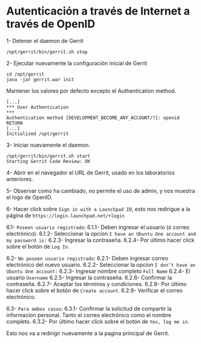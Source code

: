 Autenticación a través de Internet a través de OpenID
====

1- Detener el daemon de Gerrit

```
/opt/gerrit/bin/gerrit.sh stop
```

2- Ejecutar nuevamente la configuración inicial de Gerrit 

```
cd /opt/gerrit
java -jar gerrit.war init
```

Mantener los valores por defecto excepto el Authentication method.

```
[...]
*** User Authentication
***
Authentication method [DEVELOPMENT_BECOME_ANY_ACCOUNT/?]: openid RETURN
[...]
Initialized /opt/gerrit
```

3- Iniciar nuevamente el daemon.

```
/opt/gerrit/bin/gerrit.sh start
Starting Gerrit Code Review: OK
```

4- Abrir en el navegador el URL de Gerrit, usado en los laboratorios anteriores.

5- Observar como ha cambiado, no permite el uso de admin, y nos muestra el logo de OpenID.

6- Hacer click sobre `Sign in with a Launchpad ID`, esto nos redirigue a la página de `https://login.launchpad.net/+login`

6.1- `Poseen usuario registrado`: 
6.1.1-  Deben ingresar el usuario (ó correo electrónico).
6.1.2- Seleccionar la opcíon `I have an Ubuntu One account and my password is:` 
6.2.3- Ingresar la contraseña.
6.2.4- Por último hacer click sobre el botón de `Log In`.

6.2- `No poseen usuario registrado`: 
6.2.1- Deben ingresar correo electrónico del nuevo usuario.
6.2.2- Seleccionar la opcíon `I don’t have an Ubuntu One account:`
6.2.3- Ingresar nombre completo `Full Name`
6.2.4- El usuario `Username`
6.2.5- Ingresar la contraseña.
6.2.6- Confirmar la contraseña.
6.2.7- Aceptar los términos y condiciones.
6.2.8- Por último hacer click sobre el botón de `Create account`.
6.2.9- Verificar el correo electrónico.

6.3- `Para ambos casos`:
6.3.1- Confirmar la solicitud de compartir la informacíon personal. Tanto el correo electrónico como el nombre completo.
6.3.2- Por último hacer click sobre el botón de `Yes, log me in`.

Esto nos va a redirigir nuevamente a la pagina principal de Gerrit.
